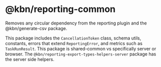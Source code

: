 # @kbn/reporting-common

Removes any circular dependency from the reporting plugin and the @kbn/generate-csv package. 

This package includes the `CancellationToken` class, schema utils, constants, errors that extend `ReportingError`, and metrics such as `TaskRunResult`.  This package is shared-common vs specifically server or browser. The `@kbn/reporting-export-types-helpers-server` package has the server side helpers.